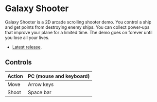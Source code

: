# Galaxy Shooter

Galaxy Shooter is a 2D arcade scrolling shooter demo.
You control a ship and get points from destroying enemy ships.
You can collect power-ups that improve your plane for a limited time.
The demo goes on forever until you lose all your lives.

* [Latest release](https://github.com/azarrias/galaxy-shooter/releases/latest).

## Controls

Action | PC (mouse and keyboard) 
------ | ----------------------- 
Move   | Arrow keys              
Shoot  | Space bar               
